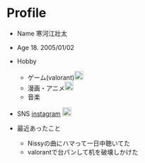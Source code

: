 # Profile
* Name
    寒河江壯太
* Age 
    18. 2005/01/02
* Hobby 
   * ゲーム(valorant)<img width="20" alt="" src="https://user-images.githubusercontent.com/130330488/232360105-b6e05641-9f26-41e4-ba9c-b5984972c329.png">
    * 漫画・アニメ<img width="20" alt="" src="https://user-images.githubusercontent.com/130330488/232361405-66fe7a2b-280a-4323-b050-fd600a14445c.png">
    * 音楽 
* SNS
[instagram](https://www.instagram.com/spoqu_aaa/) <img width="20" alt="" src="https://user-images.githubusercontent.com/130330488/232358987-d85e1887-fd10-4241-8f3f-e1a6cd3f1a2f.png">

* 最近あったこと
   * Nissyの曲にハマって一日中聴いてた
   * valorantで台パンして机を破壊しかけた


